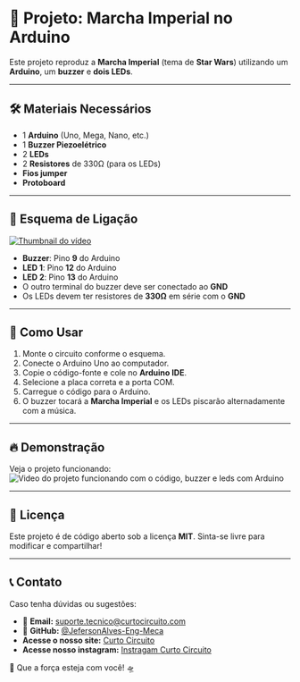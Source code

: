 # 🎵 Projeto: Marcha Imperial no Arduino

Este projeto reproduz a **Marcha Imperial** (tema de **Star Wars**) utilizando um **Arduino**, um **buzzer** e **dois LEDs**.

---

## 🛠️ Materiais Necessários

- 1 **Arduino** (Uno, Mega, Nano, etc.)
- 1 **Buzzer Piezoelétrico**
- 2 **LEDs**
- 2 **Resistores** de 330Ω (para os LEDs)
- **Fios jumper**
- **Protoboard**

---

## 🔧 Esquema de Ligação
[![Thumbnail do vídeo](https://img.youtube.com/vi/sswAfSUDotw/0.jpg)](https://youtube.com/shorts/sswAfSUDotw)

- **Buzzer**: Pino **9** do Arduino
- **LED 1**: Pino **12** do Arduino
- **LED 2**: Pino **13** do Arduino
- O outro terminal do buzzer deve ser conectado ao **GND**
- Os LEDs devem ter resistores de **330Ω** em série com o **GND**

---

## 📌 Como Usar
1. Monte o circuito conforme o esquema.
2. Conecte o Arduino Uno ao computador.
3. Copie o código-fonte e cole no **Arduino IDE**.
4. Selecione a placa correta e a porta COM.
5. Carregue o código para o Arduino.
6. O buzzer tocará a **Marcha Imperial** e os LEDs piscarão alternadamente com a música.

---

## 🔥 Demonstração

Veja o projeto funcionando:
![Video do projeto funcionando com o código, buzzer e leds com Arduino](https://youtube.com/shorts/sswAfSUDotw)

---

## 📜 Licença

Este projeto é de código aberto sob a licença **MIT**. Sinta-se livre para modificar e compartilhar!

---

## 📞 Contato
Caso tenha dúvidas ou sugestões:
- 📧 **Email:** suporte.tecnico@curtocircuito.com
- 🔗 **GitHub:** [@JefersonAlves-Eng-Meca](https://github.com/JefersonAlves-Eng-Meca)
- **Acesse o nosso site:** [Curto Circuito](https://curtocircuito.com.br)
- **Acesse nosso instagram:** [Instragam Curto Circuito](https://www.instagram.com/curtocircuito.loja/)

🚀 Que a força esteja com você! 🛸




